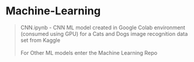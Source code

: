# Machine-Learning

>CNN.ipynb - CNN ML model created in Google Colab environment (consumed using GPU) for a Cats and Dogs image recognition data set from Kaggle<br><br>
>For Other ML models enter the Machine Learning Repo
